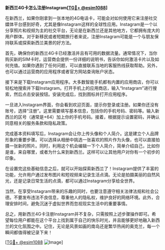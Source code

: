 **新西兰4G卡怎么注册Instagram[[TG💪+ @esim1088](https://t.me/s/esim1088)]**

在新西兰，如果你刚拿到一张本地的4G电话卡，可能会对如何使用它来注册社交媒体平台感到好奇，尤其是像Instagram这样的全球性应用。Instagram是一个以分享照片和视频为主的社交平台，无论是在新西兰还是其他地方，它都拥有庞大的用户群体。对于新移民或者短期旅行者来说，注册Instagram可能是一个与朋友保持联系或探索新西兰美景的好方法。

首先，确保你的新西兰4G卡已经激活并且有可用的数据流量。通常情况下，当你购买新的SIM卡时，运营商会提供一份详细的说明书，告诉你如何激活卡片以及如何充值。如果你遇到了任何问题，可以直接联系当地的客服热线获取帮助。另外，也可以通过运营商的应用程序或者官方网站查询账户状态。

接下来是下载Instagram应用程序。大多数智能手机都有内置的应用商店，你可以轻松地搜索并下载Instagram。打开手机上的应用商店，输入“Instagram”进行搜索，然后点击安装按钮。安装完成后，找到图标并打开应用程序。

一旦进入Instagram界面，你会看到欢迎页面，提示你登录或注册。如果你还没有账号，选择“注册”。这里需要填写基本信息，包括你的手机号码、密码等。输入新西兰的区号（通常是+64）加上你的手机号码。接着，根据提示设置密码，并确认同意相关的服务条款和隐私政策。

完成基本资料填写后，Instagram会让你上传头像和个人简介。这是建立个人品牌形象的重要步骤。可以选择从相册中挑选一张喜欢的照片作为头像，也可以直接拍摄一张新的照片。同时，利用这个机会编辑一下个人简介，简单介绍自己，比如你是谁，来自哪里，或者为什么来到新西兰。这样可以让其他用户对你有一个初步的印象。

在设置完这些基础信息之后，就可以开始探索新西兰了！Instagram提供了丰富的功能，允许用户通过发布图片和短视频来记录生活点滴。无论是拍摄美丽的自然风光，还是记录日常生活的点滴，都可以通过Instagram分享给全世界。

当然，在享受Instagram带来的乐趣的同时，也要注意遵守相关法律法规和社会公德。不要发布违法不良信息，尊重他人的隐私权，维护良好的网络环境。此外，合理安排时间，避免沉迷于虚拟世界而忽视现实生活中的重要事情。

总之，用新西兰4G卡注册Instagram并不复杂，只需按照上述步骤操作即可。希望每位用户都能在这个平台上找到属于自己的快乐时光，并且能够更好地融入新西兰的文化氛围之中。记住，无论是风景如画的南岛还是繁华热闹的奥克兰，每一个瞬间都值得被记录下来！

[[TG💪+ @esim1088](https://t.me/s/esim1088) ![Image](https://i.postimg.cc/4NQfJmqS/Snipaste-2025-05-13-00-14-12.png)]